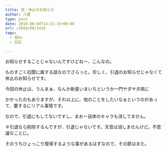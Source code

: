 ```yaml
---
title: 信：休止のお知らせ
author: 八雲
type: post
date: 2010-08-04T14:21:15+00:00
url: /2010/08/1418
tags:
  - 信On
  - 日記

---
```

お知らせすることじゃないんですけどねー、こんなの。
  
ものすごく旧聞に属する話なのでさらっと。珍しく、引退のお知らせじゃなくて休止のお知らせです。

今回の休止は、うんまぁ、なんか新星いまいちというか一門ヤダヤダ病に
  
かかったのもありますが、それ以上に、他のことをしたいなぁというのがあって、要するにリアル事情です。
  
なので、引退にもしてないですし、まおー自体のキャラも消してません。
  
＃引退なら削除するんですが、引退じゃないです。天音は消しませんけど。不思議なことに。
  
そのうちひょっこり復帰するような事があるはずなので、その節はまた。
